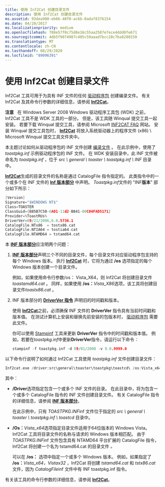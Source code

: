 ```yaml
---
title: 使用 Inf2Cat 创建目录文件
description: 使用 Inf2Cat 创建目录文件
ms.assetid: 93dea980-eb66-40f0-ac6b-0adaf8376154
ms.date: 04/20/2017
ms.localizationpriority: medium
ms.openlocfilehash: 788e57f0c75d8e16c55aa2587e7ece4ddd0fe671
ms.sourcegitcommit: 4db5f9874907c405c59aaad7bcc28c7ba8280150
ms.translationtype: MT
ms.contentlocale: zh-CN
ms.lasthandoff: 08/29/2020
ms.locfileid: "89096391"
---
```

# <a name="using-inf2cat-to-create-a-catalog-file"></a>使用 Inf2Cat 创建目录文件


Inf2Cat 工具可用于为具有 INF 文件的任何 [驱动程序包](driver-packages.md) 创建编录文件。 有关 Inf2Cat 及其命令行参数的详细信息，请参阅 [**Inf2Cat**](../devtest/inf2cat.md)。

**注意**   在 Windows Server 2008 Windows 驱动程序工具包 (WDK) 之前，Inf2Cat 工具不是 WDK 工具的一部分。 但是，该工具随 Winqual 提交工具一起安装。 若要下载 Winqual 提交工具，请参阅 Microsoft [INF2CAT FAQ](https://go.microsoft.com/fwlink/p/?linkid=79443) 网站。 安装 Winqual 提交工具包时， [**Inf2Cat**](../devtest/inf2cat.md) 将放入系统驱动器上的程序文件 (x86) \\ Microsoft Winqual 提交工具文件夹中。

 

本主题讨论如何从驱动程序包的 INF 文件创建 [编录文件](catalog-files.md) 。 在此示例中，使用了 *toastpkg.inf* 示例驱动程序包的 INF 文件。 在 WDK 安装目录中，此 INF 文件被命名为 *toastpkg.inf* ，位于 *src \\ general \\ toaster \\ toastpkg.inf \\ INF* 目录中。

[**Inf2Cat**](../devtest/inf2cat.md)生成的目录文件的名称是通过 CatalogFile 指令指定的。 此类指令中的一个或多个在 INF 文件的 [**Inf 版本部分**](inf-version-section.md) 中声明。 *Toastpkg.inf*文件的 "INF**版本**" 部分如下所示：

```cpp
[Version]
Signature="$WINDOWS NT$"
Class=TOASTER
ClassGuid={B85B7C50-6A01-11d2-B841-00C04FAD5171}
Provider=%ToastRUs%
DriverVer=09/21/2006,6.0.5736.1
CatalogFile.NTx86  = tostx86.cat
CatalogFile.NTIA64 = tostia64.cat
CatalogFile.NTAMD64 = tstamd64.cat
```

本 [**INF 版本部分**](inf-version-section.md)应注明两个问题：

1. [**INF 版本部分**](inf-version-section.md)声明三个不同的目录文件，每个目录文件对应驱动程序包支持的每个 Windows 版本。 执行 [**Inf2Cat**](../devtest/inf2cat.md) 时，它将为通过 **/os** 选项指定的每个 Windows 版本创建一个目录文件。

   例如，如果使用命令行参数/os： Vista_X64，则 Inf2Cat 将创建目录文件 *toastamd64.cat* 。 同样，如果使用 **/os：**<em>Vista_X86</em>选项，该工具将创建目录文件*toastx86.cat* 。

2. INF 版本部分的 [**DriverVer 指令**](inf-driverver-directive.md) 声明旧的时间戳和版本。

   使用 [**Inf2Cat**](../devtest/inf2cat.md)之前，必须确保 INF 文件的 **DriverVer** 指令具有当前时间戳和版本值。 在测试计算机上安装和替换先前安装的包版本时， [驱动程序包](driver-packages.md) 需要此文件。

   你可以使用 [Stampinf](../devtest/stampinf.md) 工具来更新 **DriverVer** 指令中的时间戳和版本值。 例如，若要在*toastpkg.inf*中更新**DriverVer**指令，请运行以下命令<em>：</em>

   ```cpp
   stampinf -f toastpkg.inf -d 09/01/2008 -v 9.0.9999.0
   ```

以下命令行说明了如何通过 Inf2Cat 工具使用 *toastpkg.inf* 文件创建目录文件：

```cpp
Inf2cat.exe /driver:src\general\toaster\toastpkg\toastcd\ /os:Vista_x64
```

其中：

- **/Driver**选项指定包含一个或多个 INF 文件的目录。 在此目录中，将为包含一个或多个 CatalogFile 指令的 INF 文件创建目录文件。 有关 CatalogFile 指令的详细信息，请参阅 [**INF 版本部分**](inf-version-section.md)。

  在此示例中，只有 *TOASTPKG.INF*inf 文件位于指定的 *src \\ general \\ toaster \\ toastpkg.inf \\ toastcd* 目录中。

- **/Os：**<em>Vista_x64</em>选项指定目录文件适用于64位版本的 Windows Vista。 Inf2Cat 工具将目录文件的名称与请求的 Windows 版本相匹配。 由于 *TOASTPKG.INF*inf 文件包含具有 NTAMD64 平台扩展的 CatalogFile 指令，Inf2Cat 将创建一个名为 tstamd64.cat 的目录文件 *。*

  可以在 **/os：** 选项中指定一个或多个 Windows 版本。 例如，如果指定了 **/os：**<em>Vista_x64，Vistax32</em> ，Inf2Cat 将创建 *tstamd64.cat* 和 *tstx86.cat* 文件，因为 *CatalogFile*inf 文件中有 INF toastpkg.inf 指令。

有关该工具的命令行参数的详细信息，请参阅 [**Inf2Cat**](../devtest/inf2cat.md)。

 

